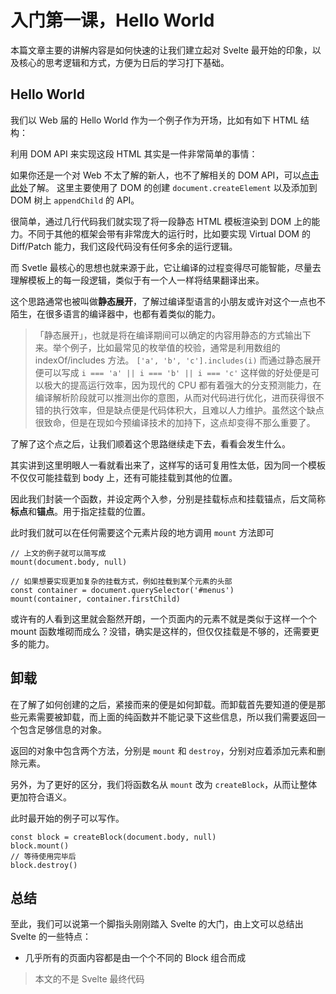 # 入门第一课，Hello World

本篇文章主要的讲解内容是如何快速的让我们建立起对 Svelte 最开始的印象，以及核心的思考逻辑和方式，方便为日后的学习打下基础。

## Hello World

我们以 Web 届的 Hello World 作为一个例子作为开场，比如有如下 HTML 结构：

<md-code ref="01-001.html"></md-code>

利用 DOM API 来实现这段 HTML 其实是一件非常简单的事情：

<md-code ref="01-002.ts"></md-code>

<md-note type="preknowledge">

如果你还是一个对 Web 不太了解的新人，也不了解相关的 DOM API，可以[点击此处](https://developer.mozilla.org/en-US/docs/Web/API/HTML_DOM_API)了解。
这里主要使用了 DOM 的创建 `document.createElement` 以及添加到 DOM 树上 `appendChild` 的 API。

</md-note>

很简单，通过几行代码我们就实现了将一段静态 HTML 模板渲染到 DOM 上的能力。不同于其他的框架会带有非常庞大的运行时，比如要实现 Virtual DOM 的 Diff/Patch 能力，我们这段代码没有任何多余的运行逻辑。

而 Svetle 最核心的思想也就来源于此，它让编译的过程变得尽可能智能，尽量去理解模板上的每一段逻辑，类似于有一个人一样将结果翻译出来。

这个思路通常也被叫做**静态展开**，了解过编译型语言的小朋友或许对这个一点也不陌生，在很多语言的编译器中，也都有着类似的能力。

> 「静态展开」，也就是将在编译期间可以确定的内容用静态的方式输出下来。举个例子，比如最常见的枚举值的校验，通常是利用数组的 indexOf/includes 方法。 `['a', 'b', 'c'].includes(i)` 而通过静态展开便可以写成 `i === 'a' || i === 'b' || i === 'c'` 这样做的好处便是可以极大的提高运行效率，因为现代的 CPU 都有着强大的分支预测能力，在编译解析阶段就可以推测出你的意图，从而对代码进行优化，进而获得很不错的执行效率，但是缺点便是代码体积大，且难以人力维护。虽然这个缺点很致命，但是在现如今预编译技术的加持下，这点却变得不那么重要了。

了解了这个点之后，让我们顺着这个思路继续走下去，看看会发生什么。

其实讲到这里明眼人一看就看出来了，这样写的话可复用性太低，因为同一个模板不仅仅可能挂载到 body 上，还有可能挂载到其他的位置。

因此我们封装一个函数，并设定两个入参，分别是挂载标点和挂载锚点，后文简称**标点**和**锚点**。用于指定挂载的位置。

<md-code diff="01-002.ts,01-003.ts"></md-code>

此时我们就可以在任何需要这个元素片段的地方调用 `mount` 方法即可

```tsx
// 上文的例子就可以简写成
mount(document.body, null)

// 如果想要实现更加复杂的挂载方式，例如挂载到某个元素的头部
const container = document.querySelector('#menus')
mount(container, container.firstChild)
```

或许有的人看到这里就会豁然开朗，一个页面内的元素不就是类似于这样一个个 mount 函数堆砌而成么？没错，确实是这样的，但仅仅挂载是不够的，还需要更多的能力。

## 卸载

在了解了如何创建的之后，紧接而来的便是如何卸载。而卸载首先要知道的便是那些元素需要被卸载，而上面的纯函数并不能记录下这些信息，所以我们需要返回一个包含足够信息的对象。

<md-code diff="01-003.ts,01-004.ts"></md-code>

返回的对象中包含两个方法，分别是 `mount` 和 `destroy`，分别对应着添加元素和删除元素。

另外，为了更好的区分，我们将函数名从 `mount` 改为 `createBlock`，从而让整体更加符合语义。

此时最开始的例子可以写作。

```tsx
const block = createBlock(document.body, null)
block.mount()
// 等待使用完毕后
block.destroy()
```

## 总结

至此，我们可以说第一个脚指头刚刚踏入 Svelte 的大门，由上文可以总结出 Svelte 的一些特点：

- 几乎所有的页面内容都是由一个个不同的 Block 组合而成

> 本文的不是 Svelte 最终代码
